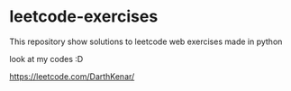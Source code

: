 # leetcode-exercises
This repository show solutions to leetcode web exercises made in python

look at my codes :D

https://leetcode.com/DarthKenar/ 

